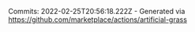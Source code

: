 Commits: 2022-02-25T20:56:18.222Z - Generated via https://github.com/marketplace/actions/artificial-grass
<br>
